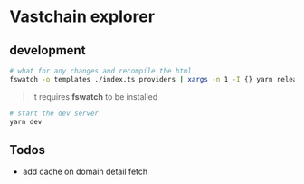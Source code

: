 # Vastchain explorer

## development

```bash
# what for any changes and recompile the html
fswatch -o templates ./index.ts providers | xargs -n 1 -I {} yarn release
```
> It requires **fswatch** to be installed

```bash
# start the dev server
yarn dev
```

## Todos

* add cache on domain detail fetch

